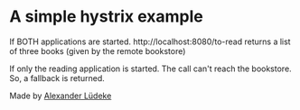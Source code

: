 # A simple hystrix example

If BOTH applications are started. 
http://localhost:8080/to-read returns a list of three books (given 
by the remote bookstore)

If only the reading application is started. The call can't reach 
the bookstore. So, a fallback is returned.

Made by [Alexander Lüdeke](http://apage4u.de) 

